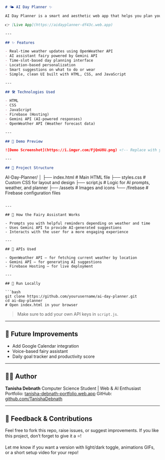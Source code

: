 
```markdown
# 🌤️ AI Day Planner ✨

AI Day Planner is a smart and aesthetic web app that helps you plan your day based on real-time weather data and AI-powered suggestions. With a magical fairy assistant to guide you, the app combines functionality with an interactive experience — ideal for productivity lovers! 🧚

👉 [Live App](https://aidayplanner-df43c.web.app)

---

## ✨ Features

- Real-time weather updates using OpenWeather API
- AI assistant fairy powered by Gemini API
- Time-slot-based day planning interface
- Location-based personalization
- Smart suggestions on what to do or wear
- Simple, clean UI built with HTML, CSS, and JavaScript

---

## 🛠️ Technologies Used

- HTML
- CSS
- JavaScript
- Firebase (Hosting)
- Gemini API (AI-powered responses)
- OpenWeather API (Weather forecast data)

---

## 🔮 Demo Preview

![Demo Screenshot](https://i.imgur.com/FjQnU8U.png) <!-- Replace with your own screenshot link if needed -->

---

## 📂 Project Structure

```

AI-Day-Planner/
│
├── index.html          # Main HTML file
├── styles.css          # Custom CSS for layout and design
├── script.js           # Logic for AI prompts, weather, and planner
├── /assets             # Images and icons
└── /firebase           # Firebase configuration files

````

---

## 🧚 How the Fairy Assistant Works

- Prompts you with helpful reminders depending on weather and time
- Uses Gemini API to provide AI-generated suggestions
- Interacts with the user for a more engaging experience

---

## 🧪 APIs Used

- OpenWeather API — for fetching current weather by location
- Gemini API — for generating AI suggestions
- Firebase Hosting — for live deployment

---

## 🚀 Run Locally

```bash
git clone https://github.com/yourusername/ai-day-planner.git
cd ai-day-planner
# Open index.html in your browser
````

> Make sure to add your own API keys in `script.js`.

---

## 🎯 Future Improvements

* Add Google Calendar integration
* Voice-based fairy assistant
* Daily goal tracker and productivity score

---

## 👩‍💻 Author

**Tanisha Debnath**
Computer Science Student | Web & AI Enthusiast
Portfolio: [tanisha-debnath-portfolio.web.app](https://tanisha-debnath-portfolio.web.app)
GitHub: [github.com/TanishaDebnath](https://github.com/TanishaDebnath)

---

## 🌟 Feedback & Contributions

Feel free to fork this repo, raise issues, or suggest improvements. If you like this project, don’t forget to give it a ⭐!


Let me know if you want a version with light/dark toggle, animations GIFs, or a short setup video for your repo!
```
